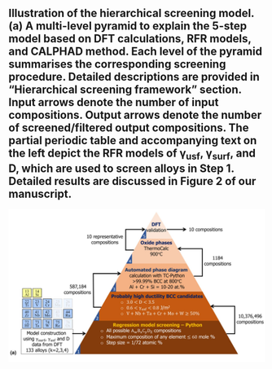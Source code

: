 ## Illustration of the hierarchical screening model. (a) A multi-level pyramid to explain the 5-step model based on DFT calculations, RFR models, and CALPHAD method. Each level of the pyramid summarises the corresponding screening procedure. Detailed descriptions are provided in “Hierarchical screening framework” section. Input arrows denote the number of input compositions. Output arrows denote the number of screened/filtered output compositions. The partial periodic table and accompanying text on the left depict the RFR models of γ<sub>usf</sub>, γ<sub>surf</sub>, and D, which are used to screen alloys in Step 1. Detailed results are discussed in Figure 2 of our manuscript.

![alt text for screen readers](../images/pyramid.png)
